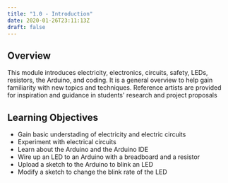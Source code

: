 ```yaml
---
title: "1.0 - Introduction"
date: 2020-01-26T23:11:13Z
draft: false
---
```


## Overview

This module introduces electricity, electronics, circuits, safety, LEDs, resistors, the Arduino, and coding. It is a general overview to help gain familiarity with new topics and techniques. Reference artists are provided for inspiration and guidance in students' research and project proposals

## Learning Objectives

- Gain basic understading of electricity and electric circuits
- Experiment with electrical circuits
- Learn about the Arduino and the Arduino IDE
- Wire up an LED to an Arduino with a breadboard and a resistor
- Upload a sketch to the Arduino to blink an LED
- Modify a sketch to change the blink rate of the LED
